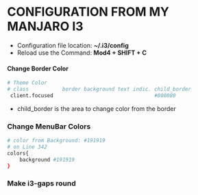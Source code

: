 # CONFIGURATION FROM MY MANJARO I3

* Configuration file location: **~/.i3/config**
* Reload use the Command: **Mod4 + SHIFT + C**

#### Change Border Color

```sh
# Theme Color
# class           border background text indic. child_border 
 client.focused	                                #800080 

```
* child_border is the area to change color from the border

### Change MenuBar Colors

```sh
# color from Background: #191919
# on Line 342
colors{
	background #191919	
}

```

### Make i3-gaps round


